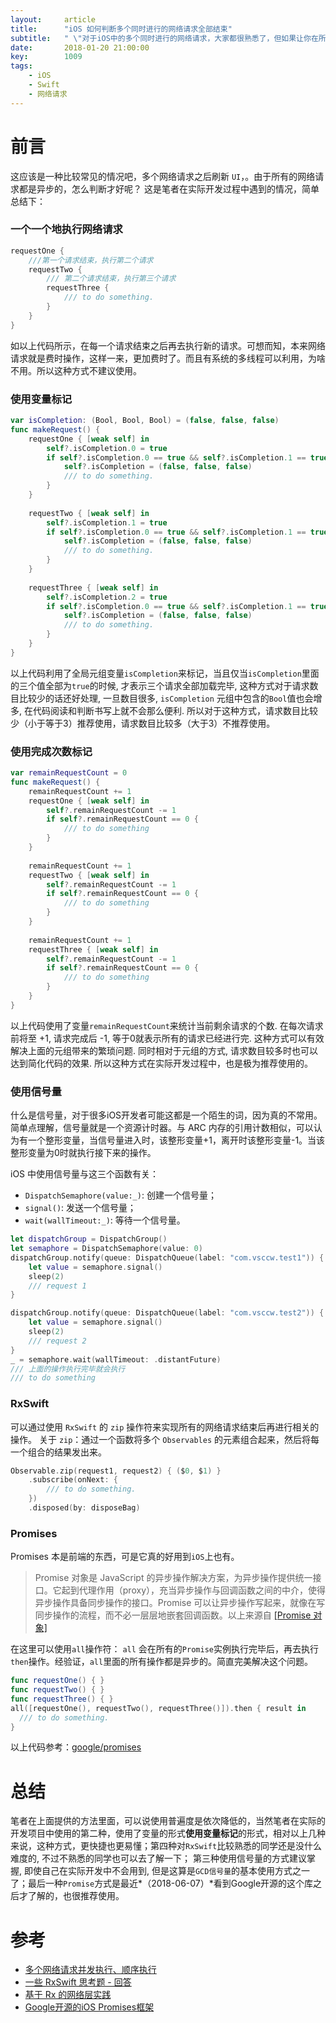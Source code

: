 ```yaml
---
layout:     article
title:      "iOS 如何判断多个同时进行的网络请求全部结束"
subtitle:   " \"对于iOS中的多个同时进行的网络请求，大家都很熟悉了，但如果让你在所有的请求结束之后再去刷新UI呢？\""
date:       2018-01-20 21:00:00
key:        1009
tags:
    - iOS
    - Swift
    - 网络请求
---
```


# 前言
这应该是一种比较常见的情况吧，多个网络请求之后刷新 `UI`，。由于所有的网络请求都是异步的，怎么判断才好呢？
这是笔者在实际开发过程中遇到的情况，简单总结下：
<!--more-->
### 一个一个地执行网络请求
```swift
requestOne {
	///第一个请求结束，执行第二个请求
    requestTwo {
        /// 第二个请求结束，执行第三个请求
    	requestThree {
    		/// to do something.
    	}
    }
}
```
如以上代码所示，在每一个请求结束之后再去执行新的请求。可想而知，本来网络请求就是费时操作，这样一来，更加费时了。而且有系统的多线程可以利用，为啥不用。所以这种方式不建议使用。

### 使用变量标记

```swift
var isCompletion: (Bool, Bool, Bool) = (false, false, false)
func makeRequest() {
    requestOne { [weak self] in
        self?.isCompletion.0 = true
        if self?.isCompletion.0 == true && self?.isCompletion.1 == true && self?.isCompletion.2 == true {
            self?.isCompletion = (false, false, false)
            /// to do something.
        }
    }
        
    requestTwo { [weak self] in
        self?.isCompletion.1 = true
        if self?.isCompletion.0 == true && self?.isCompletion.1 == true && self?.isCompletion.2 == true {
            self?.isCompletion = (false, false, false)
            /// to do something.
        }
    }
        
    requestThree { [weak self] in
        self?.isCompletion.2 = true
        if self?.isCompletion.0 == true && self?.isCompletion.1 == true && self?.isCompletion.2 == true {
            self?.isCompletion = (false, false, false)
            /// to do something.
        }
    }
}
```
以上代码利用了全局元组变量`isCompletion`来标记，当且仅当`isCompletion`里面的三个值全部为`true`的时候, 才表示三个请求全部加载完毕, 这种方式对于请求数目比较少的话还好处理, 一旦数目很多, `isCompletion` 元组中包含的`Bool`值也会增多, 在代码阅读和判断书写上就不会那么便利. 所以对于这种方式，请求数目比较少（小于等于3）推荐使用，请求数目比较多（大于3）不推荐使用。

### 使用完成次数标记
```swift
var remainRequestCount = 0
func makeRequest() {
    remainRequestCount += 1
    requestOne { [weak self] in
        self?.remainRequestCount -= 1
        if self?.remainRequestCount == 0 {
            /// to do something
        }
    }
    
    remainRequestCount += 1
    requestTwo { [weak self] in
        self?.remainRequestCount -= 1
        if self?.remainRequestCount == 0 {
            /// to do something
        }
    }
    
    remainRequestCount += 1
    requestThree { [weak self] in
        self?.remainRequestCount -= 1
        if self?.remainRequestCount == 0 {
            /// to do something
        }
    }
}
```
以上代码使用了变量`remainRequestCount`来统计当前剩余请求的个数. 在每次请求前将至 +1, 请求完成后 -1, 等于0就表示所有的请求已经进行完. 这种方式可以有效解决上面的元组带来的繁琐问题. 同时相对于元组的方式, 请求数目较多时也可以达到简化代码的效果. 所以这种方式在实际开发过程中，也是极为推荐使用的。

### 使用信号量
什么是信号量，对于很多iOS开发者可能这都是一个陌生的词，因为真的不常用。简单点理解，信号量就是一个资源计时器。与 ARC 内存的引用计数相似，可以认为有一个整形变量，当信号量进入时，该整形变量+1，离开时该整形变量-1。当该整形变量为0时就执行接下来的操作。

iOS 中使用信号量与这三个函数有关：
- `DispatchSemaphore(value:_)`: 创建一个信号量；
- `signal()`: 发送一个信号量；
- `wait(wallTimeout:_)`: 等待一个信号量。

```swift
let dispatchGroup = DispatchGroup()
let semaphore = DispatchSemaphore(value: 0)
dispatchGroup.notify(queue: DispatchQueue(label: "com.vsccw.test1")) {
    let value = semaphore.signal()
    sleep(2)
    /// request 1
}

dispatchGroup.notify(queue: DispatchQueue(label: "com.vsccw.test2")) {
    let value = semaphore.signal()
    sleep(2)
    /// request 2
}
_ = semaphore.wait(wallTimeout: .distantFuture)
/// 上面的操作执行完毕就会执行
/// to do something
```

### RxSwift
可以通过使用 `RxSwift` 的 `zip` 操作符来实现所有的网络请求结束后再进行相关的操作。
关于 `zip`：通过一个函数将多个 `Observables` 的元素组合起来，然后将每一个组合的结果发出来。

```swift
Observable.zip(request1, request2) { ($0, $1) }
    .subscribe(onNext: { 
        /// to do something.
    })
    .disposed(by: disposeBag)
```

### Promises
Promises 本是前端的东西，可是它真的好用到`iOS`上也有。  
 > Promise 对象是 JavaScript 的异步操作解决方案，为异步操作提供统一接口。它起到代理作用（proxy），充当异步操作与回调函数之间的中介，使得异步操作具备同步操作的接口。Promise 可以让异步操作写起来，就像在写同步操作的流程，而不必一层层地嵌套回调函数。以上来源自 [[Promise 对象]](https://javascript.ruanyifeng.com/advanced/promise.html)

在这里可以使用`all`操作符：
`all` 会在所有的`Promise`实例执行完毕后，再去执行`then`操作。经验证，`all`里面的所有操作都是异步的。简直完美解决这个问题。
```swift
func requestOne() { }
func requestTwo() { }
func requestThree() { }
all([requestOne(), requestTwo(), requestThree()]).then { result in
  /// to do something.
}
```
以上代码参考：[google/promises](https://github.com/google/promises/blob/master/g3doc/index.md#nested-promises)


# 总结
笔者在上面提供的方法里面，可以说使用普遍度是依次降低的，当然笔者在实际的开发项目中使用的第二种，使用了变量的形式**使用变量标记**的形式，相对以上几种来说，这种方式，更快捷也更易懂；第四种对`RxSwift`比较熟悉的同学还是没什么难度的, 不过不熟悉的同学也可以去了解一下； 第三种使用信号量的方式建议掌握, 即使自己在实际开发中不会用到, 但是这算是`GCD信号量`的基本使用方式之一了；最后一种`Promise`方式是最近*（2018-06-07）*看到Google开源的这个库之后才了解的，也很推荐使用。

# 参考

- [多个网络请求并发执行、顺序执行](https://www.jianshu.com/p/56313152e87e)
- [一些 RxSwift 思考题 - 回答](https://blog.dianqk.org/2017/04/03/rxswift-answer/)
- [基于 Rx 的网络层实践](https://xiaozhuanlan.com/topic/2380179546)
- [Google开源的iOS Promises框架](https://github.com/google/promises)



